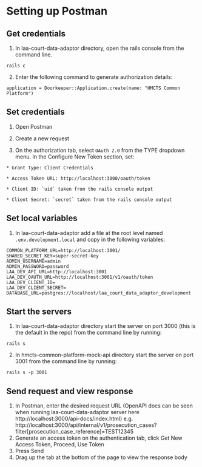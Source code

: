 # Setting up Postman

## Get credentials 
1. In laa-court-data-adaptor directory, open the rails console from the command line.

```
rails c
```

2. Enter the following command to generate authorization details:
```
application = Doorkeeper::Application.create(name: "HMCTS Common Platform")
```

## Set credentials
1. Open Postman

2. Create a new request

3. On the authorization tab, select `OAuth 2.0` from the TYPE dropdown menu.
In the Configure New Token section, set:

```
* Grant Type: Client Credentials

* Access Token URL: http://localhost:3000/oauth/token

* Client ID: `uid` taken from the rails console output

* Client Secret: `secret` taken from the rails console output
```

## Set local variables 
1. In laa-court-data-adaptor add a file at the root level named `.env.development.local` and copy in the following variables:
```
COMMON_PLATFORM_URL=http://localhost:3001/
SHARED_SECRET_KEY=super-secret-key
ADMIN_USERNAME=admin
ADMIN_PASSWORD=password
LAA_DEV_API_URL=http://localhost:3001
LAA_DEV_OAUTH_URL=http://localhost:3001/v1/oauth/token
LAA_DEV_CLIENT_ID=
LAA_DEV_CLIENT_SECRET=
DATABASE_URL=postgres://localhost/laa_court_data_adaptor_development
```

## Start the servers
1. In laa-court-data-adaptor directory start the server on port 3000 (this is the default in the repo) from the command line by running:

```
rails s
```

2. In hmcts-common-platform-mock-api directory start the server on port 3001 from the command line by running:

```
rails s -p 3001
```

## Send request and view response
1. In Postman, enter the desired request URL (OpenAPI docs can be seen when running laa-court-data-adaptor server here http://localhost:3000/api-docs/index.html) e.g. http://localhost:3000/api/internal/v1/prosecution_cases?filter[prosecution_case_reference]=TEST12345
2. Generate an access token on the authentication tab, click Get New Access Token, Proceed, Use Token 
3. Press Send
4. Drag up the tab at the bottom of the page to view the response body